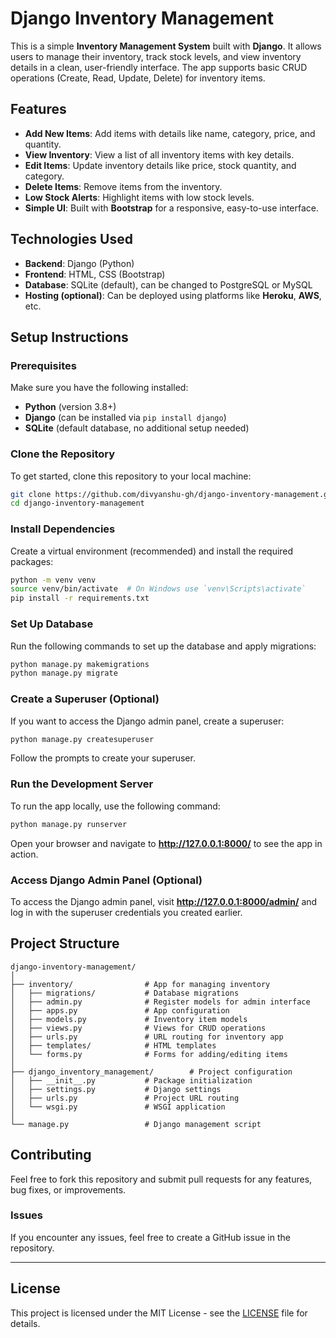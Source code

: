 
# Django Inventory Management

This is a simple **Inventory Management System** built with **Django**. It allows users to manage their inventory, track stock levels, and view inventory details in a clean, user-friendly interface. The app supports basic CRUD operations (Create, Read, Update, Delete) for inventory items.

## Features

- **Add New Items**: Add items with details like name, category, price, and quantity.
- **View Inventory**: View a list of all inventory items with key details.
- **Edit Items**: Update inventory details like price, stock quantity, and category.
- **Delete Items**: Remove items from the inventory.
- **Low Stock Alerts**: Highlight items with low stock levels.
- **Simple UI**: Built with **Bootstrap** for a responsive, easy-to-use interface.

## Technologies Used

- **Backend**: Django (Python)
- **Frontend**: HTML, CSS (Bootstrap)
- **Database**: SQLite (default), can be changed to PostgreSQL or MySQL
- **Hosting (optional)**: Can be deployed using platforms like **Heroku**, **AWS**, etc.

## Setup Instructions

### Prerequisites

Make sure you have the following installed:

- **Python** (version 3.8+)
- **Django** (can be installed via `pip install django`)
- **SQLite** (default database, no additional setup needed)

### Clone the Repository

To get started, clone this repository to your local machine:

```bash
git clone https://github.com/divyanshu-gh/django-inventory-management.git
cd django-inventory-management
```

### Install Dependencies

Create a virtual environment (recommended) and install the required packages:

```bash
python -m venv venv
source venv/bin/activate  # On Windows use `venv\Scripts\activate`
pip install -r requirements.txt
```

### Set Up Database

Run the following commands to set up the database and apply migrations:

```bash
python manage.py makemigrations
python manage.py migrate
```

### Create a Superuser (Optional)

If you want to access the Django admin panel, create a superuser:

```bash
python manage.py createsuperuser
```

Follow the prompts to create your superuser.

### Run the Development Server

To run the app locally, use the following command:

```bash
python manage.py runserver
```

Open your browser and navigate to **http://127.0.0.1:8000/** to see the app in action.

### Access Django Admin Panel (Optional)

To access the Django admin panel, visit **http://127.0.0.1:8000/admin/** and log in with the superuser credentials you created earlier.

## Project Structure

```
django-inventory-management/
│
├── inventory/                # App for managing inventory
│   ├── migrations/           # Database migrations
│   ├── admin.py              # Register models for admin interface
│   ├── apps.py               # App configuration
│   ├── models.py             # Inventory item models
│   ├── views.py              # Views for CRUD operations
│   ├── urls.py               # URL routing for inventory app
│   ├── templates/            # HTML templates
│   └── forms.py              # Forms for adding/editing items
│
├── django_inventory_management/        # Project configuration
│   ├── __init__.py           # Package initialization
│   ├── settings.py           # Django settings
│   ├── urls.py               # Project URL routing
│   └── wsgi.py               # WSGI application
│
└── manage.py                 # Django management script
```

## Contributing

Feel free to fork this repository and submit pull requests for any features, bug fixes, or improvements.

### Issues

If you encounter any issues, feel free to create a GitHub issue in the repository.

---

## License

This project is licensed under the MIT License - see the [LICENSE](LICENSE) file for details.
